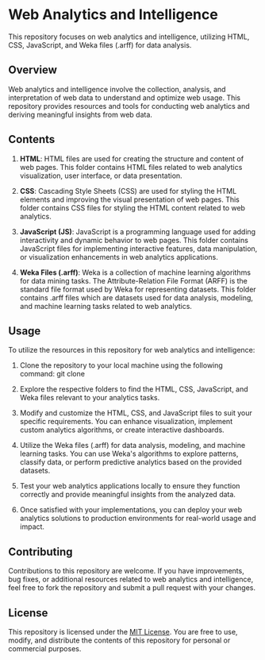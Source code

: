 # Web Analytics and Intelligence

This repository focuses on web analytics and intelligence, utilizing HTML, CSS, JavaScript, and Weka files (.arff) for data analysis.

## Overview

Web analytics and intelligence involve the collection, analysis, and interpretation of web data to understand and optimize web usage. This repository provides resources and tools for conducting web analytics and deriving meaningful insights from web data.

## Contents

1. **HTML**: HTML files are used for creating the structure and content of web pages. This folder contains HTML files related to web analytics visualization, user interface, or data presentation.

2. **CSS**: Cascading Style Sheets (CSS) are used for styling the HTML elements and improving the visual presentation of web pages. This folder contains CSS files for styling the HTML content related to web analytics.

3. **JavaScript (JS)**: JavaScript is a programming language used for adding interactivity and dynamic behavior to web pages. This folder contains JavaScript files for implementing interactive features, data manipulation, or visualization enhancements in web analytics applications.

4. **Weka Files (.arff)**: Weka is a collection of machine learning algorithms for data mining tasks. The Attribute-Relation File Format (ARFF) is the standard file format used by Weka for representing datasets. This folder contains .arff files which are datasets used for data analysis, modeling, and machine learning tasks related to web analytics.

## Usage

To utilize the resources in this repository for web analytics and intelligence:

1. Clone the repository to your local machine using the following command:
git clone <repository-url>

2. Explore the respective folders to find the HTML, CSS, JavaScript, and Weka files relevant to your analytics tasks.

3. Modify and customize the HTML, CSS, and JavaScript files to suit your specific requirements. You can enhance visualization, implement custom analytics algorithms, or create interactive dashboards.

4. Utilize the Weka files (.arff) for data analysis, modeling, and machine learning tasks. You can use Weka's algorithms to explore patterns, classify data, or perform predictive analytics based on the provided datasets.

5. Test your web analytics applications locally to ensure they function correctly and provide meaningful insights from the analyzed data.

6. Once satisfied with your implementations, you can deploy your web analytics solutions to production environments for real-world usage and impact.

## Contributing

Contributions to this repository are welcome. If you have improvements, bug fixes, or additional resources related to web analytics and intelligence, feel free to fork the repository and submit a pull request with your changes.

## License

This repository is licensed under the [MIT License](LICENSE). You are free to use, modify, and distribute the contents of this repository for personal or commercial purposes.

